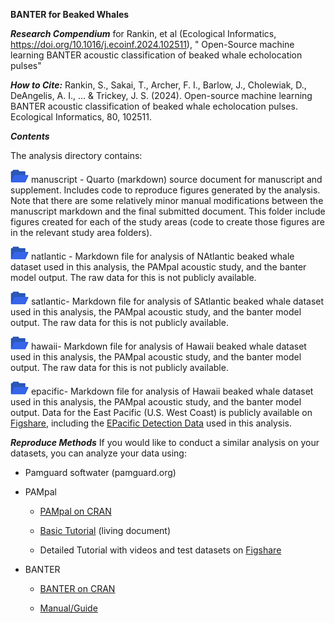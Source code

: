 **BANTER for Beaked Whales**

***Research Compendium*** for Rankin, et al (Ecological
Informatics, https://doi.org/10.1016/j.ecoinf.2024.102511), " Open-Source machine learning BANTER acoustic
classification of beaked whale echolocation pulses"


***How to Cite:*** 
Rankin, S., Sakai, T., Archer, F. I., Barlow, J., Cholewiak, D., DeAngelis, A. I., ... & Trickey, J. S. (2024). Open-source machine learning BANTER acoustic classification of beaked whale echolocation pulses. Ecological Informatics, 80, 102511.

***Contents***

The analysis directory contains:

![](images/blueFolderIcon-02.png) manuscript - Quarto (markdown) source
document for manuscript and supplement. Includes code to reproduce
figures generated by the analysis. Note that there are some relatively
minor manual modifications between the manuscript markdown and the final
submitted document. This folder include figures created for each of the
study areas (code to create those figures are in the relevant study area
folders).

![](images/blueFolderIcon-03.png) natlantic - Markdown file for analysis
of NAtlantic beaked whale dataset used in this analysis, the PAMpal
acoustic study, and the banter model output. The raw data for this is
not publicly available.

![](images/blueFolderIcon-04.png) satlantic- Markdown file for analysis
of SAtlantic beaked whale dataset used in this analysis, the PAMpal
acoustic study, and the banter model output. The raw data for this is
not publicly available.

![](images/blueFolderIcon-05.png) hawaii- Markdown file for analysis of
Hawaii beaked whale dataset used in this analysis, the PAMpal acoustic
study, and the banter model output. The raw data for this is not
publicly available.

![](images/blueFolderIcon-06.png) epacific- Markdown file for analysis
of Hawaii beaked whale dataset used in this analysis, the PAMpal
acoustic study, and the banter model output. Data for the East Pacific
(U.S. West Coast) is publicly available on
[Figshare](https://figshare.com/projects/Beaked_Whale_Acoustic_Events_from_Drifting_Acoustic_Recordings_during_NOAA_s_CCES_2018_Survey/94511),
including the [EPacific Detection
Data](https://figshare.com/articles/dataset/CCES_2018_Acoustic_Study_Detection_Data/23319938)
used in this analysis.

***Reproduce Methods***
If you would like to conduct a similar analysis on your datasets, you
can analyze your data using:

-   Pamguard softwater (pamguard.org)

-   PAMpal

    -   [PAMpal on
        CRAN](https://cran.r-project.org/web/packages/PAMpal/index.html)

    -   [Basic Tutorial](https://taikisan21.github.io/PAMpal/) (living
        document)

    -   Detailed Tutorial with videos and test datasets on
        [Figshare](https://figshare.com/projects/PAMpal_Tutorial_and_Dataset/137197)

-   BANTER

    -   [BANTER on
        CRAN](https://cran.r-project.org/web/packages/banter/index.html)

    -   [Manual/Guide](https://taikisan21.github.io/PAMpal/banterGuide.html)
